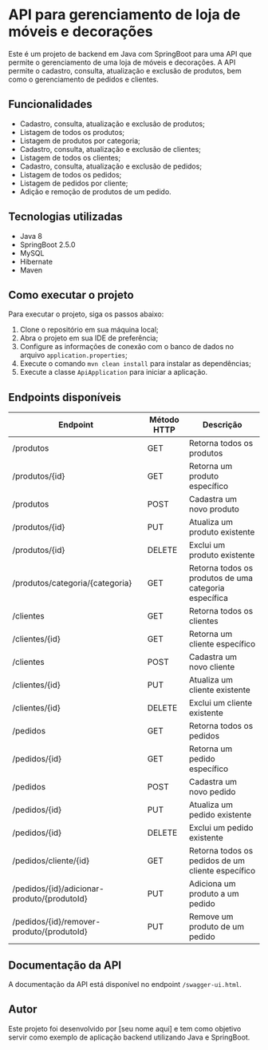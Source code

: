 # API para gerenciamento de loja de móveis e decorações

Este é um projeto de backend em Java com SpringBoot para uma API que permite o gerenciamento de uma loja de móveis e decorações. A API permite o cadastro, consulta, atualização e exclusão de produtos, bem como o gerenciamento de pedidos e clientes.

## Funcionalidades

- Cadastro, consulta, atualização e exclusão de produtos;
- Listagem de todos os produtos;
- Listagem de produtos por categoria;
- Cadastro, consulta, atualização e exclusão de clientes;
- Listagem de todos os clientes;
- Cadastro, consulta, atualização e exclusão de pedidos;
- Listagem de todos os pedidos;
- Listagem de pedidos por cliente;
- Adição e remoção de produtos de um pedido.

## Tecnologias utilizadas

- Java 8
- SpringBoot 2.5.0
- MySQL
- Hibernate
- Maven

## Como executar o projeto

Para executar o projeto, siga os passos abaixo:

1. Clone o repositório em sua máquina local;
2. Abra o projeto em sua IDE de preferência;
3. Configure as informações de conexão com o banco de dados no arquivo `application.properties`;
4. Execute o comando `mvn clean install` para instalar as dependências;
5. Execute a classe `ApiApplication` para iniciar a aplicação.

## Endpoints disponíveis

| Endpoint | Método HTTP | Descrição |
| -------- | ----------- | --------- |
| /produtos | GET | Retorna todos os produtos |
| /produtos/{id} | GET | Retorna um produto específico |
| /produtos | POST | Cadastra um novo produto |
| /produtos/{id} | PUT | Atualiza um produto existente |
| /produtos/{id} | DELETE | Exclui um produto existente |
| /produtos/categoria/{categoria} | GET | Retorna todos os produtos de uma categoria específica |
| /clientes | GET | Retorna todos os clientes |
| /clientes/{id} | GET | Retorna um cliente específico |
| /clientes | POST | Cadastra um novo cliente |
| /clientes/{id} | PUT | Atualiza um cliente existente |
| /clientes/{id} | DELETE | Exclui um cliente existente |
| /pedidos | GET | Retorna todos os pedidos |
| /pedidos/{id} | GET | Retorna um pedido específico |
| /pedidos | POST | Cadastra um novo pedido |
| /pedidos/{id} | PUT | Atualiza um pedido existente |
| /pedidos/{id} | DELETE | Exclui um pedido existente |
| /pedidos/cliente/{id} | GET | Retorna todos os pedidos de um cliente específico |
| /pedidos/{id}/adicionar-produto/{produtoId} | PUT | Adiciona um produto a um pedido |
| /pedidos/{id}/remover-produto/{produtoId} | PUT | Remove um produto de um pedido |

## Documentação da API

A documentação da API está disponível no endpoint `/swagger-ui.html`.

## Autor

Este projeto foi desenvolvido por [seu nome aqui] e tem como objetivo servir como exemplo de aplicação backend utilizando Java e SpringBoot.
